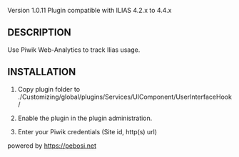 Version 1.0.11
Plugin compatible with ILIAS 4.2.x to 4.4.x

DESCRIPTION
-----------
Use Piwik Web-Analytics to track Ilias usage.

INSTALLATION
------------
1. Copy plugin folder to ./Customizing/global/plugins/Services/UIComponent/UserInterfaceHook/

2. Enable the plugin in the plugin administration.

3. Enter your Piwik credentials (Site id, http(s) url)


powered by https://pebosi.net
